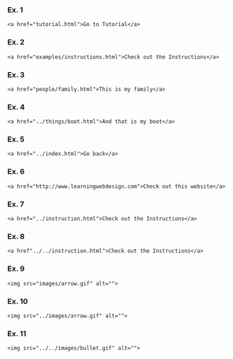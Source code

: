 ### Ex. 1
```
<a href="tutorial.html">Go to Tutorial</a>
```

### Ex. 2
```
<a href="examples/instructions.html">Check out the Instructions</a>
```

### Ex. 3
```
<a href="people/family.html">This is my family</a>
```

### Ex. 4
```
<a href="../things/boot.html">And that is my boot</a>
```

### Ex. 5
```
<a href="../index.html">Go back</a>
```

### Ex. 6
```
<a href="http://www.learningwebdesign.com">Check out this website</a>
```

### Ex. 7
```
<a href="../instruction.html">Check out the Instructions</a>
```

### Ex. 8
```
<a href"../../instruction.html">Check out the Instructions</a>
```

### Ex. 9
```
<img src="images/arrow.gif" alt="">
```

### Ex. 10
```
<img src="../images/arrow.gif" alt="">
```

### Ex. 11
```
<img src="../../images/bullet.gif" alt="">
```
